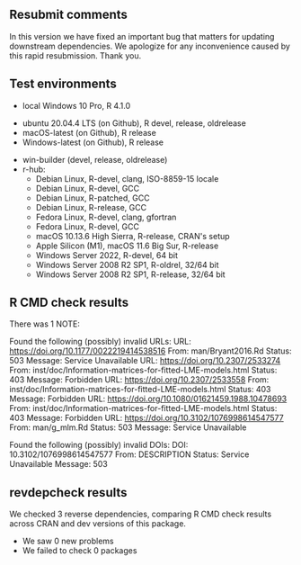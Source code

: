 ## Resubmit comments

In this version we have fixed an important bug that matters for updating downstream dependencies. We apologize for any inconvenience caused by this rapid resubmission. Thank you.

## Test environments
* local Windows 10 Pro, R 4.1.0
- ubuntu 20.04.4 LTS (on Github), R devel, release, oldrelease
- macOS-latest (on Github), R release
- Windows-latest (on Github), R release
* win-builder (devel, release, oldrelease)
* r-hub:
  - Debian Linux, R-devel, clang, ISO-8859-15 locale
  - Debian Linux, R-devel, GCC
  - Debian Linux, R-patched, GCC
  - Debian Linux, R-release, GCC
  - Fedora Linux, R-devel, clang, gfortran
  - Fedora Linux, R-devel, GCC
  - macOS 10.13.6 High Sierra, R-release, CRAN's setup
  - Apple Silicon (M1), macOS 11.6 Big Sur, R-release
  - Windows Server 2022, R-devel, 64 bit
  - Windows Server 2008 R2 SP1, R-oldrel, 32/64 bit
  - Windows Server 2008 R2 SP1, R-release, 32/64 bit

## R CMD check results
There was 1 NOTE:

Found the following (possibly) invalid URLs:
  URL: https://doi.org/10.1177/0022219414538516
    From: man/Bryant2016.Rd
    Status: 503
    Message: Service Unavailable
  URL: https://doi.org/10.2307/2533274
    From: inst/doc/Information-matrices-for-fitted-LME-models.html
    Status: 403
    Message: Forbidden
  URL: https://doi.org/10.2307/2533558
    From: inst/doc/Information-matrices-for-fitted-LME-models.html
    Status: 403
    Message: Forbidden
  URL: https://doi.org/10.1080/01621459.1988.10478693
    From: inst/doc/Information-matrices-for-fitted-LME-models.html
    Status: 403
    Message: Forbidden
  URL: https://doi.org/10.3102/1076998614547577
    From: man/g_mlm.Rd
    Status: 503
    Message: Service Unavailable

Found the following (possibly) invalid DOIs:
  DOI: 10.3102/1076998614547577
    From: DESCRIPTION
    Status: Service Unavailable
    Message: 503

## revdepcheck results
We checked 3 reverse dependencies, comparing R CMD check results across CRAN and dev versions of this package.

* We saw 0 new problems
* We failed to check 0 packages
